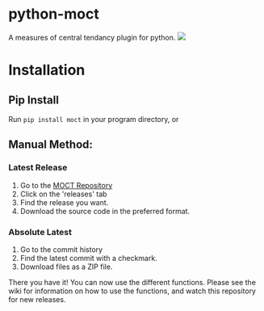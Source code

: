 # python-moct
A measures of central tendancy plugin for python.
![](https://github.com/littlekitacho/python-moct/workflows/Test%20MOCT%20on%20push/badge.svg)

# Installation
## Pip Install
Run `pip install moct` in your program directory, or 
## Manual Method:
### Latest Release
1. Go to the [MOCT Repository](https://github.com/littlekitacho/python-moct)
2. Click on the 'releases' tab
3. Find the release you want.
4. Download the source code in the preferred format.
### Absolute Latest
1. Go to the commit history
2. Find the latest commit with a checkmark.
3. Download files as a ZIP file.

There you have it!  You can now use the different functions.  Please see the wiki for
information on how to use the functions, and watch this repository for new releases.
